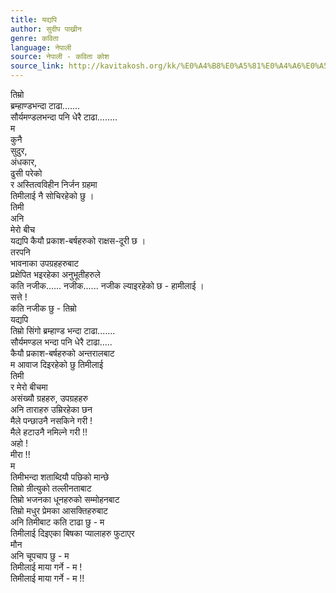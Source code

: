 ```yaml
---
title: यद्यपि
author: सुदीप पाख्रीन
genre: कविता
language: नेपाली
source: नेपाली - कविता कोश
source_link: http://kavitakosh.org/kk/%E0%A4%B8%E0%A5%81%E0%A4%A6%E0%A5%80%E0%A4%AA_%E0%A4%AA%E0%A4%BE%E0%A4%96%E0%A5%8D%E0%A4%B0%E0%A5%80%E0%A4%A8
---
```


तिम्रो  
ब्रम्हाण्डभन्दा टाढा.......  
सौर्यमण्डलभन्दा पनि धेरै टाढा........  
म  
कुनै  
सुदुर,  
अंधकार,  
ढुसी परेको  
र अस्तित्वविहीन निर्जन ग्रहमा  
तिमीलाई नै सोचिरहेको छु ।  
तिमी  
अनि  
मेरो बीच  
यद्यपि कैयौ प्रकाश-बर्षहरुको राक्षस-दूरी छ ।  
तरपनि  
भावनाका उपग्रहहरुबाट  
प्रक्षेपित भइरहेका अनुभूतीहरुले  
कति नजीक...... नजीक...... नजीक ल्याइरहेको छ - हामीलाई ।  
सत्ते !  
कति नजीक छु - तिम्रो  
यद्यपि  
तिम्रो सिंगो ब्रम्हाण्ड भन्दा टाढा.......  
सौर्यमण्डल भन्दा पनि धेरै टाढा.....  
कैयौ प्रकाश-बर्षहरुको अन्तरालबाट  
म आवाज दिइरहेको छु तिमीलाई  
तिमी  
र मेरो बीचमा  
असंख्यौ ग्रहहरु, उपग्रहहरु  
अनि ताराहरु उम्रिरहेका छन  
मैले पन्छाउनै नसकिने गरी !  
मैले हटाउनै नमिल्ने गरी !!  
अहो !  
मीरा !!  
म  
तिमीभन्दा शताब्दियौ पछिको मान्छे  
तिम्रो न्रीत्युको तल्लीनताबाट  
तिम्रो भजनका धूनहरुको सम्मोहनबाट  
तिम्रो मधुर प्रेमका आसक्तिहरुबाट  
अनि तिमीबाट कति टाढा छु - म  
तिमीलाई दिइएका बिषका प्यालाहरु फुटाएर  
मौन  
अनि चूपचाप छु - म  
तिमीलाई माया गर्ने - म !  
तिमीलाई माया गर्ने - म !!
